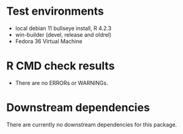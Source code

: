 # Test environments
* local debian 11 bullseye install, R 4.2.3
* win-builder (devel, release and oldrel)
* Fedora 36 Virtual Machine

# R CMD check results
* There are no ERRORs or WARNINGs.

# Downstream dependencies
There are currently no downstream dependencies for this package.
